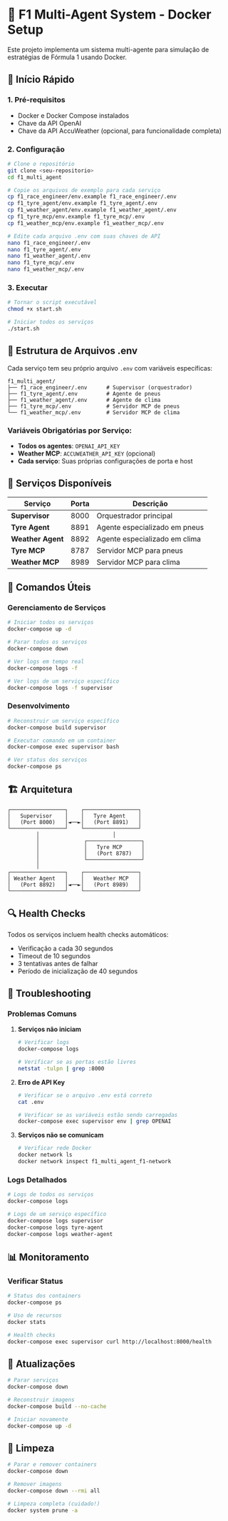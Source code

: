# 🏁 F1 Multi-Agent System - Docker Setup

Este projeto implementa um sistema multi-agente para simulação de estratégias de Fórmula 1 usando Docker.

## 🚀 Início Rápido

### 1. Pré-requisitos
- Docker e Docker Compose instalados
- Chave da API OpenAI
- Chave da API AccuWeather (opcional, para funcionalidade completa)

### 2. Configuração
```bash
# Clone o repositório
git clone <seu-repositorio>
cd f1_multi_agent

# Copie os arquivos de exemplo para cada serviço
cp f1_race_engineer/env.example f1_race_engineer/.env
cp f1_tyre_agent/env.example f1_tyre_agent/.env
cp f1_weather_agent/env.example f1_weather_agent/.env
cp f1_tyre_mcp/env.example f1_tyre_mcp/.env
cp f1_weather_mcp/env.example f1_weather_mcp/.env

# Edite cada arquivo .env com suas chaves de API
nano f1_race_engineer/.env
nano f1_tyre_agent/.env
nano f1_weather_agent/.env
nano f1_tyre_mcp/.env
nano f1_weather_mcp/.env
```

### 3. Executar
```bash
# Tornar o script executável
chmod +x start.sh

# Iniciar todos os serviços
./start.sh
```

## 📁 Estrutura de Arquivos .env

Cada serviço tem seu próprio arquivo `.env` com variáveis específicas:

```
f1_multi_agent/
├── f1_race_engineer/.env      # Supervisor (orquestrador)
├── f1_tyre_agent/.env         # Agente de pneus
├── f1_weather_agent/.env      # Agente de clima
├── f1_tyre_mcp/.env           # Servidor MCP de pneus
└── f1_weather_mcp/.env        # Servidor MCP de clima
```

### Variáveis Obrigatórias por Serviço:

- **Todos os agentes**: `OPENAI_API_KEY`
- **Weather MCP**: `ACCUWEATHER_API_KEY` (opcional)
- **Cada serviço**: Suas próprias configurações de porta e host

## 🐳 Serviços Disponíveis

| Serviço | Porta | Descrição |
|---------|-------|-----------|
| **Supervisor** | 8000 | Orquestrador principal |
| **Tyre Agent** | 8891 | Agente especializado em pneus |
| **Weather Agent** | 8892 | Agente especializado em clima |
| **Tyre MCP** | 8787 | Servidor MCP para pneus |
| **Weather MCP** | 8989 | Servidor MCP para clima |

## 🔧 Comandos Úteis

### Gerenciamento de Serviços
```bash
# Iniciar todos os serviços
docker-compose up -d

# Parar todos os serviços
docker-compose down

# Ver logs em tempo real
docker-compose logs -f

# Ver logs de um serviço específico
docker-compose logs -f supervisor
```

### Desenvolvimento
```bash
# Reconstruir um serviço específico
docker-compose build supervisor

# Executar comando em um container
docker-compose exec supervisor bash

# Ver status dos serviços
docker-compose ps
```

## 🏗️ Arquitetura

```
┌─────────────────┐    ┌─────────────────┐
│   Supervisor    │    │   Tyre Agent    │
│   (Port 8000)   │◄──►│   (Port 8891)   │
└─────────────────┘    └─────────────────┘
         │                       │
         │              ┌─────────────────┐
         │              │   Tyre MCP      │
         │              │   (Port 8787)   │
         │              └─────────────────┘
         │
┌─────────────────┐    ┌─────────────────┐
│ Weather Agent   │    │   Weather MCP   │
│   (Port 8892)   │◄──►│   (Port 8989)   │
└─────────────────┘    └─────────────────┘
```

## 🔍 Health Checks

Todos os serviços incluem health checks automáticos:
- Verificação a cada 30 segundos
- Timeout de 10 segundos
- 3 tentativas antes de falhar
- Período de inicialização de 40 segundos

## 🐛 Troubleshooting

### Problemas Comuns

1. **Serviços não iniciam**
   ```bash
   # Verificar logs
   docker-compose logs
   
   # Verificar se as portas estão livres
   netstat -tulpn | grep :8000
   ```

2. **Erro de API Key**
   ```bash
   # Verificar se o arquivo .env está correto
   cat .env
   
   # Verificar se as variáveis estão sendo carregadas
   docker-compose exec supervisor env | grep OPENAI
   ```

3. **Serviços não se comunicam**
   ```bash
   # Verificar rede Docker
   docker network ls
   docker network inspect f1_multi_agent_f1-network
   ```

### Logs Detalhados
```bash
# Logs de todos os serviços
docker-compose logs

# Logs de um serviço específico
docker-compose logs supervisor
docker-compose logs tyre-agent
docker-compose logs weather-agent
```

## 📊 Monitoramento

### Verificar Status
```bash
# Status dos containers
docker-compose ps

# Uso de recursos
docker stats

# Health checks
docker-compose exec supervisor curl http://localhost:8000/health
```

## 🔄 Atualizações

```bash
# Parar serviços
docker-compose down

# Reconstruir imagens
docker-compose build --no-cache

# Iniciar novamente
docker-compose up -d
```

## 🧹 Limpeza

```bash
# Parar e remover containers
docker-compose down

# Remover imagens
docker-compose down --rmi all

# Limpeza completa (cuidado!)
docker system prune -a
```

